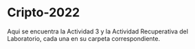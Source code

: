 # Cripto-2022

Aqui se encuentra la Actividad 3 y la Actividad Recuperativa del Laboratorio, cada una en su carpeta correspondiente.

